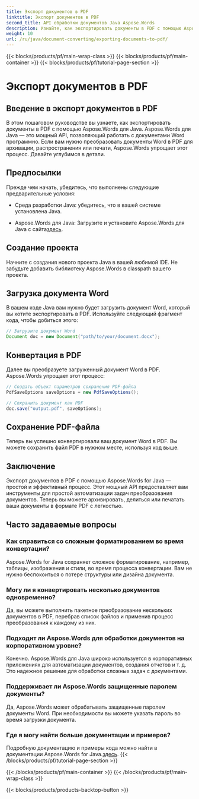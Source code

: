 ```yaml
---
title: Экспорт документов в PDF
linktitle: Экспорт документов в PDF
second_title: API обработки документов Java Aspose.Words
description: Узнайте, как экспортировать документы в PDF с помощью Aspose.Words for Java. Это пошаговое руководство упрощает процесс бесшовного преобразования документов.
weight: 10
url: /ru/java/document-converting/exporting-documents-to-pdf/
---
```


{{< blocks/products/pf/main-wrap-class >}}
{{< blocks/products/pf/main-container >}}
{{< blocks/products/pf/tutorial-page-section >}}

# Экспорт документов в PDF


## Введение в экспорт документов в PDF

В этом пошаговом руководстве вы узнаете, как экспортировать документы в PDF с помощью Aspose.Words для Java. Aspose.Words для Java — это мощный API, позволяющий работать с документами Word программно. Если вам нужно преобразовать документы Word в PDF для архивации, распространения или печати, Aspose.Words упрощает этот процесс. Давайте углубимся в детали.

## Предпосылки

Прежде чем начать, убедитесь, что выполнены следующие предварительные условия:

- Среда разработки Java: убедитесь, что в вашей системе установлена Java.

-  Aspose.Words для Java: Загрузите и установите Aspose.Words для Java с сайта[здесь](https://releases.aspose.com/words/java/).

## Создание проекта

Начните с создания нового проекта Java в вашей любимой IDE. Не забудьте добавить библиотеку Aspose.Words в classpath вашего проекта.

## Загрузка документа Word

В вашем коде Java вам нужно будет загрузить документ Word, который вы хотите экспортировать в PDF. Используйте следующий фрагмент кода, чтобы добиться этого:

```java
// Загрузите документ Word
Document doc = new Document("path/to/your/document.docx");
```

## Конвертация в PDF

Далее вы преобразуете загруженный документ Word в PDF. Aspose.Words упрощает этот процесс:

```java
// Создать объект параметров сохранения PDF-файла
PdfSaveOptions saveOptions = new PdfSaveOptions();

// Сохранить документ как PDF
doc.save("output.pdf", saveOptions);
```

## Сохранение PDF-файла

Теперь вы успешно конвертировали ваш документ Word в PDF. Вы можете сохранить файл PDF в нужном месте, используя код выше.

## Заключение

Экспорт документов в PDF с помощью Aspose.Words for Java — простой и эффективный процесс. Этот мощный API предоставляет вам инструменты для простой автоматизации задач преобразования документов. Теперь вы можете архивировать, делиться или печатать ваши документы в формате PDF с легкостью.

## Часто задаваемые вопросы

### Как справиться со сложным форматированием во время конвертации?

Aspose.Words for Java сохраняет сложное форматирование, например, таблицы, изображения и стили, во время процесса конвертации. Вам не нужно беспокоиться о потере структуры или дизайна документа.

### Могу ли я конвертировать несколько документов одновременно?

Да, вы можете выполнить пакетное преобразование нескольких документов в PDF, перебрав список файлов и применив процесс преобразования к каждому из них.

### Подходит ли Aspose.Words для обработки документов на корпоративном уровне?

Конечно. Aspose.Words для Java широко используется в корпоративных приложениях для автоматизации документов, создания отчетов и т. д. Это надежное решение для обработки сложных задач с документами.

### Поддерживает ли Aspose.Words защищенные паролем документы?

Да, Aspose.Words может обрабатывать защищенные паролем документы Word. При необходимости вы можете указать пароль во время загрузки документа.

### Где я могу найти больше документации и примеров?

 Подробную документацию и примеры кода можно найти в документации Aspose.Words for Java.[здесь](https://reference.aspose.com/words/java/).
{{< /blocks/products/pf/tutorial-page-section >}}

{{< /blocks/products/pf/main-container >}}
{{< /blocks/products/pf/main-wrap-class >}}

{{< blocks/products/products-backtop-button >}}
